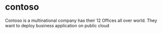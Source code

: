 # contoso
Contoso is a multinational company has their 12 Offices all over world. They want to deploy business application on public cloud
